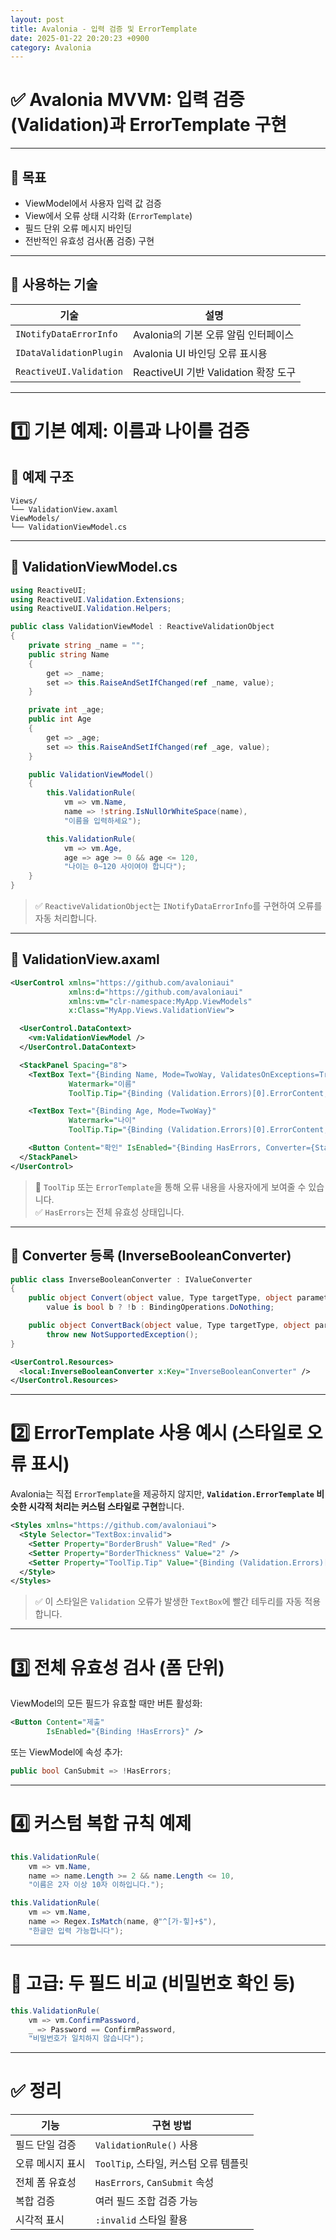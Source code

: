 ```yaml
---
layout: post
title: Avalonia - 입력 검증 및 ErrorTemplate
date: 2025-01-22 20:20:23 +0900
category: Avalonia
---
```

# ✅ Avalonia MVVM: 입력 검증(Validation)과 ErrorTemplate 구현

---

## 🎯 목표

- ViewModel에서 사용자 입력 값 검증
- View에서 오류 상태 시각화 (`ErrorTemplate`)
- 필드 단위 오류 메시지 바인딩
- 전반적인 유효성 검사(폼 검증) 구현

---

## 🔧 사용하는 기술

| 기술 | 설명 |
|------|------|
| `INotifyDataErrorInfo` | Avalonia의 기본 오류 알림 인터페이스 |
| `IDataValidationPlugin` | Avalonia UI 바인딩 오류 표시용 |
| `ReactiveUI.Validation` | ReactiveUI 기반 Validation 확장 도구 |

---

# 1️⃣ 기본 예제: 이름과 나이를 검증

## 📁 예제 구조

```
Views/
└── ValidationView.axaml
ViewModels/
└── ValidationViewModel.cs
```

---

## 📄 ValidationViewModel.cs

```csharp
using ReactiveUI;
using ReactiveUI.Validation.Extensions;
using ReactiveUI.Validation.Helpers;

public class ValidationViewModel : ReactiveValidationObject
{
    private string _name = "";
    public string Name
    {
        get => _name;
        set => this.RaiseAndSetIfChanged(ref _name, value);
    }

    private int _age;
    public int Age
    {
        get => _age;
        set => this.RaiseAndSetIfChanged(ref _age, value);
    }

    public ValidationViewModel()
    {
        this.ValidationRule(
            vm => vm.Name,
            name => !string.IsNullOrWhiteSpace(name),
            "이름을 입력하세요");

        this.ValidationRule(
            vm => vm.Age,
            age => age >= 0 && age <= 120,
            "나이는 0~120 사이여야 합니다");
    }
}
```

> ✅ `ReactiveValidationObject`는 `INotifyDataErrorInfo`를 구현하여 오류를 자동 처리합니다.

---

## 📄 ValidationView.axaml

```xml
<UserControl xmlns="https://github.com/avaloniaui"
             xmlns:d="https://github.com/avaloniaui"
             xmlns:vm="clr-namespace:MyApp.ViewModels"
             x:Class="MyApp.Views.ValidationView">

  <UserControl.DataContext>
    <vm:ValidationViewModel />
  </UserControl.DataContext>

  <StackPanel Spacing="8">
    <TextBox Text="{Binding Name, Mode=TwoWay, ValidatesOnExceptions=True, NotifyOnValidationError=True}"
             Watermark="이름"
             ToolTip.Tip="{Binding (Validation.Errors)[0].ErrorContent, RelativeSource={RelativeSource Self}}" />

    <TextBox Text="{Binding Age, Mode=TwoWay}"
             Watermark="나이"
             ToolTip.Tip="{Binding (Validation.Errors)[0].ErrorContent, RelativeSource={RelativeSource Self}}" />

    <Button Content="확인" IsEnabled="{Binding HasErrors, Converter={StaticResource InverseBooleanConverter}}" />
  </StackPanel>
</UserControl>
```

> 🧠 `ToolTip` 또는 `ErrorTemplate`을 통해 오류 내용을 사용자에게 보여줄 수 있습니다.  
> ✅ `HasErrors`는 전체 유효성 상태입니다.

---

## 📄 Converter 등록 (InverseBooleanConverter)

```csharp
public class InverseBooleanConverter : IValueConverter
{
    public object Convert(object value, Type targetType, object parameter, CultureInfo culture) =>
        value is bool b ? !b : BindingOperations.DoNothing;

    public object ConvertBack(object value, Type targetType, object parameter, CultureInfo culture) =>
        throw new NotSupportedException();
}
```

```xml
<UserControl.Resources>
  <local:InverseBooleanConverter x:Key="InverseBooleanConverter" />
</UserControl.Resources>
```

---

# 2️⃣ ErrorTemplate 사용 예시 (스타일로 오류 표시)

Avalonia는 직접 `ErrorTemplate`을 제공하지 않지만, **`Validation.ErrorTemplate` 비슷한 시각적 처리는 커스텀 스타일로 구현**합니다.

```xml
<Styles xmlns="https://github.com/avaloniaui">
  <Style Selector="TextBox:invalid">
    <Setter Property="BorderBrush" Value="Red" />
    <Setter Property="BorderThickness" Value="2" />
    <Setter Property="ToolTip.Tip" Value="{Binding (Validation.Errors)[0].ErrorContent, RelativeSource={RelativeSource Self}}" />
  </Style>
</Styles>
```

> ✅ 이 스타일은 `Validation` 오류가 발생한 `TextBox`에 빨간 테두리를 자동 적용합니다.

---

# 3️⃣ 전체 유효성 검사 (폼 단위)

ViewModel의 모든 필드가 유효할 때만 버튼 활성화:

```xml
<Button Content="제출"
        IsEnabled="{Binding !HasErrors}" />
```

또는 ViewModel에 속성 추가:

```csharp
public bool CanSubmit => !HasErrors;
```

---

# 4️⃣ 커스텀 복합 규칙 예제

```csharp
this.ValidationRule(
    vm => vm.Name,
    name => name.Length >= 2 && name.Length <= 10,
    "이름은 2자 이상 10자 이하입니다.");

this.ValidationRule(
    vm => vm.Name,
    name => Regex.IsMatch(name, @"^[가-힣]+$"),
    "한글만 입력 가능합니다");
```

---

# 🧪 고급: 두 필드 비교 (비밀번호 확인 등)

```csharp
this.ValidationRule(
    vm => vm.ConfirmPassword,
    _ => Password == ConfirmPassword,
    "비밀번호가 일치하지 않습니다");
```

---

# ✅ 정리

| 기능 | 구현 방법 |
|------|-----------|
| 필드 단일 검증 | `ValidationRule()` 사용 |
| 오류 메시지 표시 | `ToolTip`, 스타일, 커스텀 오류 템플릿 |
| 전체 폼 유효성 | `HasErrors`, `CanSubmit` 속성 |
| 복합 검증 | 여러 필드 조합 검증 가능 |
| 시각적 표시 | `:invalid` 스타일 활용 |